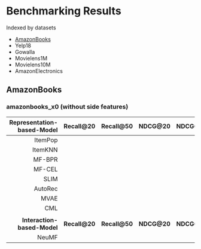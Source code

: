# Benchmarking Results

Indexed by datasets
+ [AmazonBooks](#amazonbooks)
+ Yelp18
+ Gowalla
+ Movielens1M
+ Movielens10M
+ AmazonElectronics

## AmazonBooks

### amazonbooks_x0 (without side features)

|  Representation-based-Model |   Recall@20   |   Recall@50   |   NDCG@20   |   NDCG@50   |   HitRate@20   |   HitRate@50   | Steps-to-Reproduce | Contributed-by |
|----------------------------:|:-------------:|:-------------:|:-----------:|:-----------:|:--------------:|:--------------:|:------------------:|----------------|
|                 ItemPop |               |               |             |             |                |                |                    |                |
|                     ItemKNN |               |               |             |             |                |                |                    |                |
|                      MF-BPR |               |               |             |             |                |                |      notebook      |                |
|                      MF-CEL |               |               |             |             |                |                |                    |                |
|                        SLIM |               |               |             |             |                |                |                    |                |
|                     AutoRec |               |               |             |             |                |                |                    |                |
|                        MVAE |               |               |             |             |                |                |                    |                |
|                         CML |               |               |             |             |                |                |                    |                |
|                             |               |               |             |             |                |                |                    |                |
| **Interaction-based-Model** | **Recall@20** | **Recall@50** | **NDCG@20** | **NDCG@50** | **HitRate@20** | **HitRate@50** |                    |                |
|                       NeuMF |               |               |             |             |                |                |                    |                |

